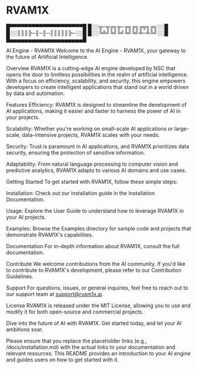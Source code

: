 # RVAM1X
█▀▀▀▀▀▀▀▀▀▀▀▀▀▀▀▀▀▀▀▀█
█░░╦─╦╔╗╦─╔╗╔╗╔╦╗╔╗░░█
█░░║║║╠─║─║─║║║║║╠─░░█
█░░╚╩╝╚╝╚╝╚╝╚╝╩─╩╚╝░░█
█▄▄▄▄▄▄▄▄▄▄▄▄▄▄▄▄▄▄▄▄█

AI Engine - RVAM1X
Welcome to the AI Engine - RVAM1X, your gateway to the future of Artificial Intelligence.

Overview
RVAM1X is a cutting-edge AI engine developed by NSC that opens the door to limitless possibilities in the realm of artificial intelligence. With a focus on efficiency, scalability, and security, this engine empowers developers to create intelligent applications that stand out in a world driven by data and automation.

Features
Efficiency: RVAM1X is designed to streamline the development of AI applications, making it easier and faster to harness the power of AI in your projects.

Scalability: Whether you're working on small-scale AI applications or large-scale, data-intensive projects, RVAM1X scales with your needs.

Security: Trust is paramount in AI applications, and RVAM1X prioritizes data security, ensuring the protection of sensitive information.

Adaptability: From natural language processing to computer vision and predictive analytics, RVAM1X adapts to various AI domains and use cases.

Getting Started
To get started with RVAM1X, follow these simple steps:

Installation: Check out our installation guide in the Installation Documentation.

Usage: Explore the User Guide to understand how to leverage RVAM1X in your AI projects.

Examples: Browse the Examples directory for sample code and projects that demonstrate RVAM1X's capabilities.

Documentation
For in-depth information about RVAM1X, consult the full documentation.

Contribute
We welcome contributions from the AI community. If you'd like to contribute to RVAM1X's development, please refer to our Contribution Guidelines.

Support
For questions, issues, or general inquiries, feel free to reach out to our support team at support@rvam1x.ai.

License
RVAM1X is released under the MIT License, allowing you to use and modify it for both open-source and commercial projects.

Dive into the future of AI with RVAM1X. Get started today, and let your AI ambitions soar.

Please ensure that you replace the placeholder links (e.g., /docs/installation.md) with the actual links to your documentation and relevant resources. This README provides an introduction to your AI engine and guides users on how to get started with it.




